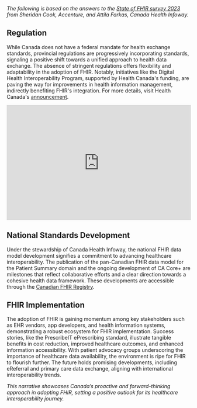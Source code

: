 *The following is based on the answers to the [State of FHIR survey 2023](https://fire.ly/blog/fhir-maturity-and-adoption-around-the-world/) from Sheridan Cook, Accenture, and Attila Farkas, Canada Health Infoway.*

## Regulation

While Canada does not have a federal mandate for health exchange standards, provincial regulations are progressively incorporating standards, signaling a positive shift towards a unified approach to health data exchange. The absence of stringent regulations offers flexibility and adaptability in the adoption of FHIR. Notably, initiatives like the Digital Health Interoperability Program, supported by Health Canada's funding, are paving the way for improvements in health information management, indirectly benefiting FHIR's integration. For more details, visit Health Canada's [announcement](https://www.canada.ca/en/health-canada/news/2023/02/working-together-to-improve-health-care-for-canadians.html).

<iframe width="100%" height="315" src="https://www.youtube.com/embed/videoseries?si=NghAe1_n8xeVWNFa&amp;list=PLAPVWVA2xKFiw2TDnMVzl7LfdGixeexHJ" title="YouTube video player" frameborder="0" allow="accelerometer; autoplay; clipboard-write; encrypted-media; gyroscope; picture-in-picture; web-share" referrerpolicy="strict-origin-when-cross-origin" allowfullscreen></iframe>

## National Standards Development

Under the stewardship of Canada Health Infoway, the national FHIR data model development signifies a commitment to advancing healthcare interoperability. The publication of the pan-Canadian FHIR data model for the Patient Summary domain and the ongoing development of CA Core+ are milestones that reflect collaborative efforts and a clear direction towards a cohesive health data framework. These developments are accessible through the [Canadian FHIR Registry](https://simplifier.net/organization/canadianfhirregistry/~projects).

## FHIR Implementation

The adoption of FHIR is gaining momentum among key stakeholders such as EHR vendors, app developers, and health information systems, demonstrating a robust ecosystem for FHIR implementation. Success stories, like the PrescribeIT ePrescribing standard, illustrate tangible benefits in cost reduction, improved healthcare outcomes, and enhanced information accessibility. With patient advocacy groups underscoring the importance of healthcare data availability, the environment is ripe for FHIR to flourish further. The future holds promising developments, including eReferral and primary care data exchange, aligning with international interoperability trends.

*This narrative showcases Canada’s proactive and forward-thinking approach in adopting FHIR, setting a positive outlook for its healthcare interoperability journey.*
